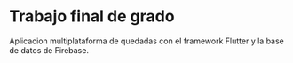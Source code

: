 # Trabajo final de grado

Aplicacion multiplataforma de quedadas con el framework Flutter
y la base de datos de Firebase.
